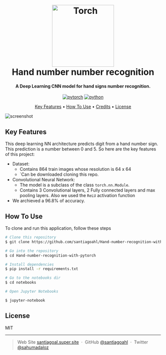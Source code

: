 <h1 align="center">
  <br>
  <a href="https://pytorch.or"><img src="https://pytorch.org/tutorials/_static/img/thumbnails/cropped/profiler.png" alt="Torch" width="200"></a>
  <br>
  Hand number number recognition
  <br>
</h1>

<h4 align="center">A Deep Learning CNN model for hand signs number recognition. 
</h4>

<p align="center">
  <a href='https://pytorch.org/' target="_blank"><img alt='pytorch' src='https://img.shields.io/badge/pytorch-100000?style=for-the-badge&logo=pytorch&logoColor=FF5100&labelColor=F1F1F1&color=E4E4E4'/></a> <a href='' target="_blank"><img alt='python' src='https://img.shields.io/badge/python-100000?style=for-the-badge&logo=python&logoColor=FFEB0D&labelColor=244EFA&color=4180FF'/></a>
</p>

<p align="center">
  <a href="#key-features">Key Features</a> •
  <a href="#how-to-use">How To Use</a> •
  <a href="#credits">Credits</a> •
  <a href="#license">License</a> 
</p>

![screenshot](https://winter-anchovy-50e.notion.site/image/https%3A%2F%2Fs3-us-west-2.amazonaws.com%2Fsecure.notion-static.com%2F66babb47-0e17-4f08-9a68-4945d78ef5db%2FUntitled.png?id=c728ab17-b1f8-42b2-b4b7-17566ad1c081&table=block&spaceId=12eea25e-0790-4a8f-aa1c-b60f93c02da2&width=2000&userId=&cache=v2)

## Key Features

This deep learning NN architecture predicts digit from a hand number sign. This prediction is a number between 0 and 5. So here are the key features of this project:

* Dataset:
  - Contains 864 train images whose resolution is 64 x 64 
  - `Can be downloaded cloning this repo.
* Convolutional Neural Network:
	- The model is a subclass of the class `torch.nn.Module`.
	- Contains 3 Convolutional layers, 2 Fully connected layers and max pooling layers. Also we used the `ReLU` activation function
* We archieved a 96.8% of accuracy.

## How To Use

To clone and run this application, follow these steps

```bash
# Clone this repository
$ git clone https://github.com/santiagoahl/Hand-number-recognition-with-pytorch.git

# Go into the repository
$ cd Hand-number-recognition-with-pytorch

# Install dependencies
$ pip install -r requirements.txt

# Go to the notebooks dir
$ cd notebooks

# Open Jupyter Notebooks

$ jupyter-notebook
```


## License

MIT

---

> Web Site [santiagoal.super.site](https://santiagoal.super.site/) &nbsp;&middot;&nbsp;
> GitHub [@santiagoahl](https://github.com/santiagoahl) &nbsp;&middot;&nbsp;
> Twitter [@sahumadaloz](https://twitter.com/sahumadaloz)
